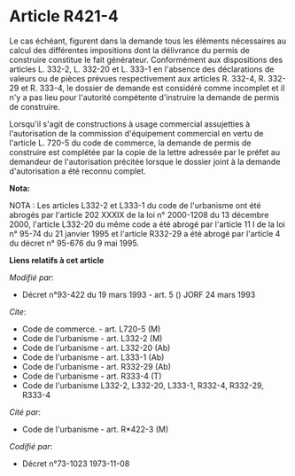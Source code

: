 # Article R421-4

Le cas échéant, figurent dans la demande tous les éléments nécessaires au calcul des différentes impositions dont la
délivrance du permis de construire constitue le fait générateur. Conformément aux dispositions des articles L. 332-2, L.
332-20 et L. 333-1 en l'absence des déclarations de valeurs ou de pièces prévues respectivement aux articles R. 332-4, R.
332-29 et R. 333-4, le dossier de demande est considéré comme incomplet et il n'y a pas lieu pour l'autorité compétente
d'instruire la demande de permis de construire.

Lorsqu'il s'agit de constructions à usage commercial assujetties à l'autorisation de la commission d'équipement commercial en
vertu de l'article L. 720-5 du code de commerce, la demande de permis de construire est complétée par la copie de la lettre
adressée par le préfet au demandeur de l'autorisation précitée lorsque le dossier joint à la demande d'autorisation a été
reconnu complet.

**Nota:**

NOTA : Les articles L332-2 et L333-1 du code de l'urbanisme ont été abrogés par l'article 202 XXXIX de la loi n° 2000-1208 du
13 décembre 2000, l'article L332-20 du même code a été abrogé par l'article 11 I de la loi n° 95-74 du 21 janvier 1995 et
l'article R332-29 a été abrogé par l'article 4 du décret n° 95-676 du 9 mai 1995.

**Liens relatifs à cet article**

_Modifié par_:

  - Décret n°93-422 du 19 mars 1993 - art. 5 () JORF 24 mars 1993

_Cite_:

  - Code de commerce. - art. L720-5 (M)
  - Code de l'urbanisme - art. L332-2 (M)
  - Code de l'urbanisme - art. L332-20 (Ab)
  - Code de l'urbanisme - art. L333-1 (Ab)
  - Code de l'urbanisme - art. R332-29 (Ab)
  - Code de l'urbanisme - art. R333-4 (T)
  - Code de l'urbanisme L332-2, L332-20, L333-1, R332-4, R332-29, R333-4

_Cité par_:

  - Code de l'urbanisme - art. R*422-3 (M)

_Codifié par_:

  - Décret n°73-1023 1973-11-08
